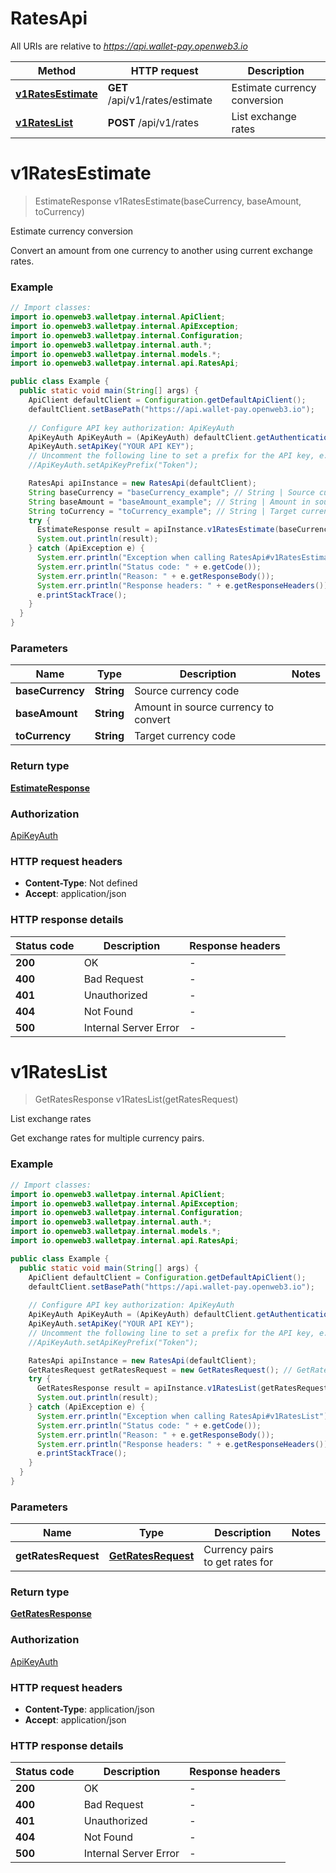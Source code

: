 # RatesApi

All URIs are relative to *https://api.wallet-pay.openweb3.io*

Method | HTTP request | Description
------------- | ------------- | -------------
[**v1RatesEstimate**](RatesApi.md#v1RatesEstimate) | **GET** /api/v1/rates/estimate | Estimate currency conversion
[**v1RatesList**](RatesApi.md#v1RatesList) | **POST** /api/v1/rates | List exchange rates


<a name="v1RatesEstimate"></a>
# **v1RatesEstimate**
> EstimateResponse v1RatesEstimate(baseCurrency, baseAmount, toCurrency)

Estimate currency conversion

Convert an amount from one currency to another using current exchange rates.

### Example
```java
// Import classes:
import io.openweb3.walletpay.internal.ApiClient;
import io.openweb3.walletpay.internal.ApiException;
import io.openweb3.walletpay.internal.Configuration;
import io.openweb3.walletpay.internal.auth.*;
import io.openweb3.walletpay.internal.models.*;
import io.openweb3.walletpay.internal.api.RatesApi;

public class Example {
  public static void main(String[] args) {
    ApiClient defaultClient = Configuration.getDefaultApiClient();
    defaultClient.setBasePath("https://api.wallet-pay.openweb3.io");
    
    // Configure API key authorization: ApiKeyAuth
    ApiKeyAuth ApiKeyAuth = (ApiKeyAuth) defaultClient.getAuthentication("ApiKeyAuth");
    ApiKeyAuth.setApiKey("YOUR API KEY");
    // Uncomment the following line to set a prefix for the API key, e.g. "Token" (defaults to null)
    //ApiKeyAuth.setApiKeyPrefix("Token");

    RatesApi apiInstance = new RatesApi(defaultClient);
    String baseCurrency = "baseCurrency_example"; // String | Source currency code
    String baseAmount = "baseAmount_example"; // String | Amount in source currency to convert
    String toCurrency = "toCurrency_example"; // String | Target currency code
    try {
      EstimateResponse result = apiInstance.v1RatesEstimate(baseCurrency, baseAmount, toCurrency);
      System.out.println(result);
    } catch (ApiException e) {
      System.err.println("Exception when calling RatesApi#v1RatesEstimate");
      System.err.println("Status code: " + e.getCode());
      System.err.println("Reason: " + e.getResponseBody());
      System.err.println("Response headers: " + e.getResponseHeaders());
      e.printStackTrace();
    }
  }
}
```

### Parameters

Name | Type | Description  | Notes
------------- | ------------- | ------------- | -------------
 **baseCurrency** | **String**| Source currency code |
 **baseAmount** | **String**| Amount in source currency to convert |
 **toCurrency** | **String**| Target currency code |

### Return type

[**EstimateResponse**](EstimateResponse.md)

### Authorization

[ApiKeyAuth](../README.md#ApiKeyAuth)

### HTTP request headers

 - **Content-Type**: Not defined
 - **Accept**: application/json

### HTTP response details
| Status code | Description | Response headers |
|-------------|-------------|------------------|
**200** | OK |  -  |
**400** | Bad Request |  -  |
**401** | Unauthorized |  -  |
**404** | Not Found |  -  |
**500** | Internal Server Error |  -  |

<a name="v1RatesList"></a>
# **v1RatesList**
> GetRatesResponse v1RatesList(getRatesRequest)

List exchange rates

Get exchange rates for multiple currency pairs.

### Example
```java
// Import classes:
import io.openweb3.walletpay.internal.ApiClient;
import io.openweb3.walletpay.internal.ApiException;
import io.openweb3.walletpay.internal.Configuration;
import io.openweb3.walletpay.internal.auth.*;
import io.openweb3.walletpay.internal.models.*;
import io.openweb3.walletpay.internal.api.RatesApi;

public class Example {
  public static void main(String[] args) {
    ApiClient defaultClient = Configuration.getDefaultApiClient();
    defaultClient.setBasePath("https://api.wallet-pay.openweb3.io");
    
    // Configure API key authorization: ApiKeyAuth
    ApiKeyAuth ApiKeyAuth = (ApiKeyAuth) defaultClient.getAuthentication("ApiKeyAuth");
    ApiKeyAuth.setApiKey("YOUR API KEY");
    // Uncomment the following line to set a prefix for the API key, e.g. "Token" (defaults to null)
    //ApiKeyAuth.setApiKeyPrefix("Token");

    RatesApi apiInstance = new RatesApi(defaultClient);
    GetRatesRequest getRatesRequest = new GetRatesRequest(); // GetRatesRequest | Currency pairs to get rates for
    try {
      GetRatesResponse result = apiInstance.v1RatesList(getRatesRequest);
      System.out.println(result);
    } catch (ApiException e) {
      System.err.println("Exception when calling RatesApi#v1RatesList");
      System.err.println("Status code: " + e.getCode());
      System.err.println("Reason: " + e.getResponseBody());
      System.err.println("Response headers: " + e.getResponseHeaders());
      e.printStackTrace();
    }
  }
}
```

### Parameters

Name | Type | Description  | Notes
------------- | ------------- | ------------- | -------------
 **getRatesRequest** | [**GetRatesRequest**](GetRatesRequest.md)| Currency pairs to get rates for |

### Return type

[**GetRatesResponse**](GetRatesResponse.md)

### Authorization

[ApiKeyAuth](../README.md#ApiKeyAuth)

### HTTP request headers

 - **Content-Type**: application/json
 - **Accept**: application/json

### HTTP response details
| Status code | Description | Response headers |
|-------------|-------------|------------------|
**200** | OK |  -  |
**400** | Bad Request |  -  |
**401** | Unauthorized |  -  |
**404** | Not Found |  -  |
**500** | Internal Server Error |  -  |

